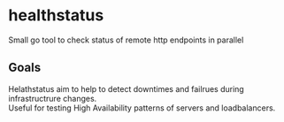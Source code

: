 # healthstatus
Small go tool to check status of remote http endpoints in parallel

## Goals
Helathstatus aim to help to detect downtimes and failrues during infrastructrure changes.  
Useful for testing High Availability patterns of servers and loadbalancers.  

